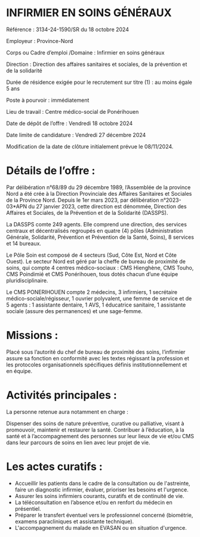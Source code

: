 # INFIRMIER EN SOINS GÉNÉRAUX

Référence : 3134-24-1590/SR du 18 octobre 2024

Employeur : Province-Nord

Corps ou Cadre d’emploi /Domaine : Infirmier en soins généraux

Direction : Direction des affaires sanitaires et sociales, de la prévention et de la solidarité

Durée de résidence exigée pour le recrutement sur titre (1) : au moins égale 5 ans

Poste à pourvoir : immédiatement

Lieu de travail : Centre médico-social de Ponérihouen

Date de dépôt de l’offre : Vendredi 18 octobre 2024

Date limite de candidature : Vendredi 27 décembre 2024

Modification de la date de clôture initialement prévue le 08/11/2024.

# Détails de l’offre :

Par délibération n°68/89 du 29 décembre 1989, l’Assemblée de la province Nord a été crée à la Direction Provinciale des Affaires Sanitaires et Sociales de la Province Nord. Depuis le 1er mars 2023, par délibération n°2023-03*APN du 27 janvier 2023, cette direction est dénommée, Direction des Affaires et Sociales, de la Prévention et de la Solidarité (DASSPS).

La DASSPS comte 249 agents. Elle comprend une direction, des services centraux et décentralisés regroupés en quatre (4) pôles (Administration Générale, Solidarité, Prévention et Prévention de la Santé, Soins), 8 services et 14 bureaux.

Le Pôle Soin est composé de 4 secteurs (Sud, Côte Est, Nord et Côte Ouest). Le secteur Nord est géré par la cheffe de bureau de proximité de soins, qui compte 4 centres médico-sociaux : CMS Hienghène, CMS Touho, CMS Poindimié et CMS Ponérihouen, tous dotés chacun d’une équipe pluridisciplinaire.

Le CMS PONERIHOUEN compte 2 médecins, 3 infirmiers, 1 secrétaire médico-sociale/régisseur, 1 ouvrier polyvalent, une femme de service et de 5 agents : 1 assistante dentaire, 1 AVS, 1 éducatrice sanitaire, 1 assistante sociale (assure des permanences) et une sage-femme.

# Missions :

Placé sous l’autorité du chef de bureau de proximité des soins, l’infirmier assure sa fonction en conformité avec les textes régissant la profession et les protocoles organisationnels spécifiques définis institutionnellement et en équipe.

# Activités principales :

La personne retenue aura notamment en charge :

Dispenser des soins de nature préventive, curative ou palliative, visant à promouvoir, maintenir et restaurer la santé. Contribuer à l’éducation, à la santé et à l’accompagnement des personnes sur leur lieux de vie et/ou CMS dans leur parcours de soins en lien avec leur projet de vie.

# Les actes curatifs :

- Accueillir les patients dans le cadre de la consultation ou de l'astreinte, faire un diagnostic infirmier, évaluer, prioriser les besoins et l'urgence.
- Assurer les soins infirmiers courants, curatifs et de continuité de vie.
- La téléconsultation en l’absence et/ou en renfort du médecin en présentiel.
- Préparer le transfert éventuel vers le professionnel concerné (biométrie, examens paracliniques et assistante technique).
- L'accompagnement du malade en EVASAN ou en situation d'urgence.